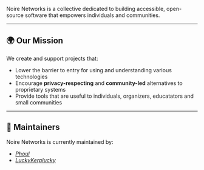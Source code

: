 Noire Networks is a collective dedicated to building accessible, open-source software that empowers individuals and communities. 

---

## 🌍 Our Mission

We create and support projects that:

- Lower the barrier to entry for using and understanding various technologies
- Encourage **privacy-respecting** and **community-led** alternatives to proprietary systems
- Provide tools that are useful to individuals, organizers, educatators and small communities

---

## 👥 Maintainers

Noire Networks is currently maintained by:

- _[Phoul](https://github.com.com/phoul)_
- _[LuckyKerplucky](https://github.com/luckykerplucky)_
